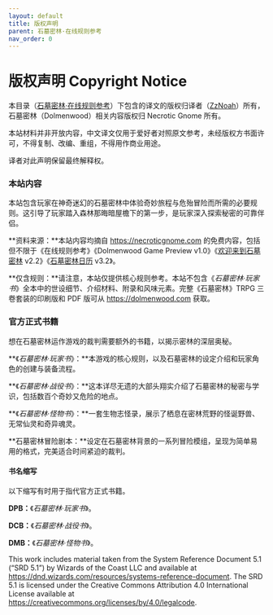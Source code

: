 ```yaml
---
layout: default
title: 版权声明
parent: 石墓密林·在线规则参考
nav_order: 0
---
```


# 版权声明 Copyright Notice

本目录（[石墓密林·在线规则参考](https://zznoah.github.io/mortfolio/dolmenwood.html)）下包含的译文的版权归译者（[ZzNoah](https://zznoah.itch.io/)）所有，石墓密林（Dolmenwood）相关内容版权归 Necrotic Gnome 所有。  

本站材料并非开放内容，中文译文仅用于爱好者对照原文参考，未经版权方书面许可，不得复制、改编、重组，不得用作商业用途。  

译者对此声明保留最终解释权。  

### 本站内容

本站包含玩家在神奇迷幻的石墓密林中体验奇妙旅程与危殆冒险而所需的必要规则。这引导了玩家踏入森林那晦暗屋檐下的第一步，是玩家深入探索秘密的可靠伴侣。

**资料来源：**本站内容均摘自 <https://necroticgnome.com> 的免费内容，包括但不限于《在线规则参考》《Dolmenwood Game Preview v1.0》《[欢迎来到石墓密林](https://necroticgnome.com/products/welcome-to-dolmenwood) v2.2》《[石墓密林日历](https://necroticgnome.com/products/dolmenwood-calendar) v3.2》。  

**仅含规则：**请注意，本站仅提供核心规则参考。本站不包含《*石墓密林·玩家书*》全本中的世设细节、介绍材料、附录和风味元素。完整《石墓密林》TRPG 三卷套装的印刷版和 PDF 版可从 <https://dolmenwood.com> 获取。  

### 官方正式书籍

想在石墓密林运作游戏的裁判需要额外的书籍，以揭示密林的深层奥秘。

**《*石墓密林·玩家书*》：**本游戏的核心规则，以及石墓密林的设定介绍和玩家角色的创建与装备流程。

**《*石墓密林·战役书*》：**这本详尽无遗的大部头翔实介绍了石墓密林的秘密与学识，包括数百个奇妙又危险的地点。

**《*石墓密林·怪物书*》：**一套生物志怪录，展示了栖息在密林荒野的怪诞野兽、无常仙灵和奇异魂灵。

**石墓密林冒险剧本：**设定在石墓密林背景的一系列冒险模组，呈现为简单易用的格式，完美适合时间紧迫的裁判。

#### 书名缩写

以下缩写有时用于指代官方正式书籍。

**DPB：**《*石墓密林·玩家书*》。

**DCB：**《*石墓密林·战役书*》。

**DMB：**《*石墓密林·怪物书*》。

This work includes material taken from the System Reference Document 5.1 (“SRD 5.1”) by Wizards of the Coast LLC and available at <https://dnd.wizards.com/resources/systems-reference-document>. The SRD 5.1 is licensed under the Creative Commons Attribution 4.0 International License available at <https://creativecommons.org/licenses/by/4.0/legalcode>.
